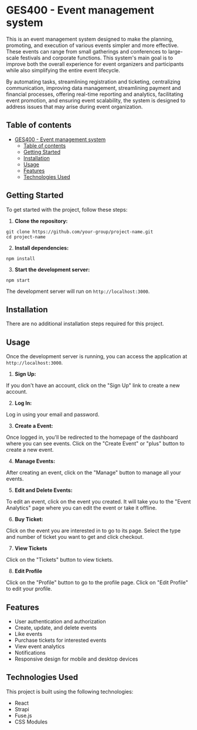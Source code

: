# GES400 - Event management system
This is an event management system designed to make the planning, promoting, and execution of various events simpler and more effective. These events can range from small gatherings and conferences to large-scale festivals and corporate functions. This system's main goal is to improve both the overall experience for event organizers and participants while also simplifying the entire event lifecycle. 

By automating tasks, streamlining registration and ticketing, centralizing communication, improving data management, streamlining payment and financial processes, offering real-time reporting and analytics, facilitating event promotion, and ensuring event scalability, the system is designed to address issues that may arise during event organization.

## Table of contents

- [GES400 - Event management system](#ges400---event-management-system)
  - [Table of contents](#table-of-contents)
  - [Getting Started](#getting-started)
  - [Installation](#installation)
  - [Usage](#usage)
  - [Features](#features)
  - [Technologies Used](#technologies-used)

## Getting Started

To get started with the project, follow these steps:

1. **Clone the repository:**
```
git clone https://github.com/your-group/project-name.git
cd project-name
```

2. **Install dependencies:**
```
npm install
```

3. **Start the development server:**
```
npm start
```
The development server will run on `http://localhost:3000`.

## Installation

There are no additional installation steps required for this project.

## Usage

Once the development server is running, you can access the application at `http://localhost:3000`.

1. **Sign Up:**

If you don't have an account, click on the "Sign Up" link to create a new account.

2. **Log In:**

Log in using your email and password.

3. **Create a Event:**

Once logged in, you'll be redirected to the homepage of the dashboard where you can see events. Click on the "Create Event" or "plus"  button to create a new event.

4. **Manage Events:**

After creating an event, click on the "Manage" button to manage all your events.

5. **Edit and Delete Events:**

To edit an event, click on the event you created. It will take you to the "Event Analytics" page where you can edit the event or take it offline.

6. **Buy Ticket:**

Click on the event you are interested in to go to its page. Select the type and number of ticket you want to get and click checkout.

7. **View Tickets**

Click on the "Tickets" button to view tickets.

8. **Edit Profile**

Click on the "Profile" button to go to the profile page. Click on "Edit Profile" to edit your profile.


## Features

- User authentication and authorization
- Create, update, and delete events
- Like events
- Purchase tickets for interested events
- View event analytics
- Notifications
- Responsive design for mobile and desktop devices

## Technologies Used

This project is built using the following technologies:

- React
- Strapi
- Fuse.js
- CSS Modules




